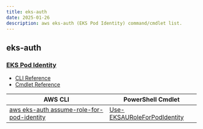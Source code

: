 ```yaml
---
title: eks-auth
date: 2025-01-26
description: aws eks-auth (EKS Pod Identity) command/cmdlet list.
---
```


## eks-auth

### [EKS Pod Identity](https://aws.amazon.com/eks/)

* [CLI Reference](https://awscli.amazonaws.com/v2/documentation/api/latest/reference/eks-auth/index.html)
* [Cmdlet Reference](https://docs.aws.amazon.com/powershell/latest/reference/items/EKSAuth_cmdlets.html)

|AWS CLI|PowerShell Cmdlet|
|----|----|
|[aws eks-auth assume-role-for-pod-identity](https://awscli.amazonaws.com/v2/documentation/api/latest/reference/eks-auth/assume-role-for-pod-identity.html)|[Use-EKSAURoleForPodIdentity](https://docs.aws.amazon.com/powershell/latest/reference/items/Use-EKSAURoleForPodIdentity.html)|

